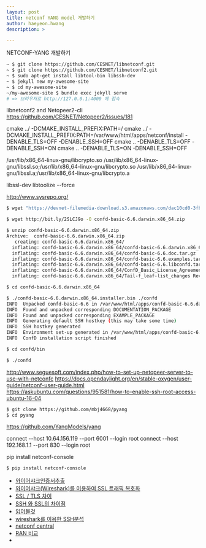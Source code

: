 ```yaml
---
layout: post
title: netconf YANG model 개발하기
author: haeyeon.hwang
description: >

---
```


NETCONF-YANG 개발하기

```bash
~ $ git clone https://github.com/CESNET/libnetconf.git
~ $ git clone https://github.com/CESNET/libnetconf2.git
~ $ sudo apt-get install libtool-bin libssh-dev
~ $ jekyll new my-awesome-site
~ $ cd my-awesome-site
~/my-awesome-site $ bundle exec jekyll serve
# => 브라우저로 http://127.0.0.1:4000 에 접속
```
libnetconf2 and Netopeer2-cli
https://github.com/CESNET/Netopeer2/issues/181

cmake ../ -DCMAKE_INSTALL_PREFIX:PATH=/
cmake ../ -DCMAKE_INSTALL_PREFIX:PATH=/var/www/html/apps/netconf/install -DENABLE_TLS=OFF -DENABLE_SSH=OFF
cmake .. -DENABLE_TLS=OFF -DENABLE_SSH=ON
cmake .. -DENABLE_TLS=ON -DENABLE_SSH=OFF

/usr/lib/x86_64-linux-gnu/libcrypto.so 
 /usr/lib/x86_64-linux-gnu/libssl.so;/usr/lib/x86_64-linux-gnu/libcrypto.so 
 /usr/lib/x86_64-linux-gnu/libssl.a;/usr/lib/x86_64-linux-gnu/libcrypto.a

 libssl-dev
  libtoolize --force

  http://www.sysrepo.org/

```bash
$ wget "https://devnet-filemedia-download.s3.amazonaws.com/dac10cd0-3fbb-48c3-aa0b-3f2cc06882e9/confd-basic-6.6.darwin.x86_64.zip?X-Amz-Algorithm=AWS4-HMAC-SHA256&X-Amz-Credential=AKIAIJI4TRGQ63CTXJEQ%2F20190219%2Fus-east-1%2Fs3%2Faws4_request&X-Amz-Date=20190219T005519Z&X-Amz-Expires=900&X-Amz-SignedHeaders=host&X-Amz-Signature=3e1056759229187ed16bec4993e31032dbd1a7e2ccdc8d7f09a26eade5db7602" -O confd-basic-6.6.darwin.x86_64.zip
```

```bash
$ wget http://bit.ly/2SLCJ9o -O confd-basic-6.6.darwin.x86_64.zip

$ unzip confd-basic-6.6.darwin.x86_64.zip
Archive:  confd-basic-6.6.darwin.x86_64.zip
   creating: confd-basic-6.6.darwin.x86_64/
  inflating: confd-basic-6.6.darwin.x86_64/confd-basic-6.6.darwin.x86_64.installer.bin
  inflating: confd-basic-6.6.darwin.x86_64/confd-basic-6.6.doc.tar.gz
  inflating: confd-basic-6.6.darwin.x86_64/confd-basic-6.6.examples.tar.gz
  inflating: confd-basic-6.6.darwin.x86_64/confd-basic-6.6.libconfd.tar.gz
  inflating: confd-basic-6.6.darwin.x86_64/ConfD_Basic_License_Agreement_1.1.pdf
  inflating: confd-basic-6.6.darwin.x86_64/Tail-f_leaf-list_changes Rev B 2015-05-29.pdf

$ cd confd-basic-6.6.darwin.x86_64

$ ./confd-basic-6.6.darwin.x86_64.installer.bin ./confd
INFO  Unpacked confd-basic-6.6 in /var/www/html/apps/confd-basic-6.6.darwin.x86_64/./confd
INFO  Found and unpacked corresponding DOCUMENTATION_PACKAGE
INFO  Found and unpacked corresponding EXAMPLE_PACKAGE
INFO  Generating default SSH hostkey (this may take some time)
INFO  SSH hostkey generated
INFO  Environment set-up generated in /var/www/html/apps/confd-basic-6.6.darwin.x86_64/./confd/confdrc
INFO  ConfD installation script finished

$ cd confd/bin

$ ./confd

```

http://www.seguesoft.com/index.php/how-to-set-up-netopeer-server-to-use-with-netconfc
https://docs.opendaylight.org/en/stable-oxygen/user-guide/netconf-user-guide.html
https://askubuntu.com/questions/951581/how-to-enable-ssh-root-access-ubuntu-16-04

```bash
$ git clone https://github.com/mbj4668/pyang
$ cd pyang
```

https://github.com/YangModels/yang

connect --host 10.64.156.119 --port 6001 --login root
connect --host 192.168.1.1 --port 830 --login root

pip install netconf-console
```bash
$ pip install netconf-console
```


* [와이어샤크인증서추출](https://hiseon.me/2018/03/23/wireshark-extract-ssl-certificate/)
* [와이어샤크(Wireshark)를 이용하여 SSL 트래픽 복호화](https://hiseon.me/2018/01/30/decrypt-ssl-traffic/)
* [SSL / TLS 차이](http://boansecurity.blogspot.com/2017/01/network-ssl-tls.html)
* [SSH 와 SSL의 차이점](http://blog.naver.com/PostView.nhn?blogId=finsub&logNo=50038120013&parentCategoryNo=85&viewDate=&currentPage=1&listtype=0)
* [읽어볼것](https://osqa-ask.wireshark.org/questions/51389/which-version-of-wireshark-will-decrypt-an-ssh-session)
* [wireshark를 이용한 SSH분석](https://www.commandlinefu.com/commands/view/4373/analyze-traffic-remotely-over-ssh-w-wireshark)
* [netconf central](http://www.netconfcentral.org/)
* [RAN 비교](https://www.sdxcentral.com/articles/news/xran-open-vran-and-openran-whats-the-difference/2018/04/)
* 


